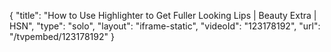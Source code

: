 {
    "title": "How to Use Highlighter to Get Fuller Looking Lips | Beauty Extra | HSN",
    "type": "solo",
    "layout": "iframe-static",
    "videoId": "123178192",
    "url": "\/tvpembed\/123178192"
}